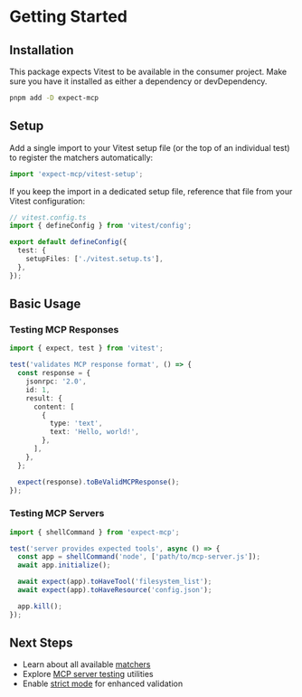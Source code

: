 # Getting Started

## Installation

This package expects Vitest to be available in the consumer project. Make sure you have it installed as either a dependency or devDependency.

```bash
pnpm add -D expect-mcp
```

## Setup

Add a single import to your Vitest setup file (or the top of an individual test) to register the matchers automatically:

```ts
import 'expect-mcp/vitest-setup';
```

If you keep the import in a dedicated setup file, reference that file from your Vitest configuration:

```ts
// vitest.config.ts
import { defineConfig } from 'vitest/config';

export default defineConfig({
  test: {
    setupFiles: ['./vitest.setup.ts'],
  },
});
```

## Basic Usage

### Testing MCP Responses

```ts
import { expect, test } from 'vitest';

test('validates MCP response format', () => {
  const response = {
    jsonrpc: '2.0',
    id: 1,
    result: {
      content: [
        {
          type: 'text',
          text: 'Hello, world!',
        },
      ],
    },
  };

  expect(response).toBeValidMCPResponse();
});
```

### Testing MCP Servers

```ts
import { shellCommand } from 'expect-mcp';

test('server provides expected tools', async () => {
  const app = shellCommand('node', ['path/to/mcp-server.js']);
  await app.initialize();

  await expect(app).toHaveTool('filesystem_list');
  await expect(app).toHaveResource('config.json');

  app.kill();
});
```

## Next Steps

- Learn about all available [matchers](./api/matchers.md)
- Explore [MCP server testing](./api/mcp-testing.md) utilities
- Enable [strict mode](./api/strict-mode.md) for enhanced validation
